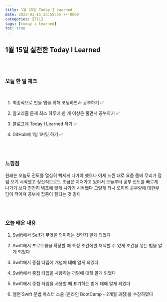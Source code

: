 ```yaml
---
title: 1월 15일 Today I Learned
date: 2023-01-15 23:55:55 +/-0000
categories: [TIL]
tags: [today i learned]
toc: true
---
```


## 1월 15일 실천한 Today I Learned

<br><br>



### 오늘 한 일 체크
<br>

1. 최종적으로 만들 앱을 위해 코딩하면서 공부하기 ✅

2. 알고리즘 문제 최소 하루에 한 개 이상은 풀면서 공부하기 ✅

3. 블로그에 Today I Learned 적기 ✅

4. GitHub에 1일 1커밋 하기 ✅

<br><br>

### 느낌점

원래는 오늘도 진도를 열심히 빡세게 나가야 했으나 어제 느낀 대로 요즘 몸에 무리가 점점 오기 시작했고 정신적으로도 조금은 지쳐가고 있어서 오늘부터 공부 진도를 빠르게 나가기 보다 천천히 템포에 맞게 나가기 시작했다 그렇게 되니 오히려 공부량에 대한부담이 적어져 공부에 집중이 잘되는 것 같다

<br><br>

### 오늘 배운 내용

1. Swift에서 Self가 무엇을 의미하는 것인지 알게 되었다

1. Swift에서 프로토콜을 확장할 때 특정 조건에만 채택할 수 있게 조건을 넣는 법을 알게 되었다

1. Swift에서 중첩 타입에 개념에 대해 알게 되었다

1. Swift에서 중첩 타입을 사용하는 까닭에 대해 알게 되었다

1. Swift에서 중첩 타입을 사용할 때 표기하는 법에 대해 알게 되었다

1. 앨런 Swift 문법 마스터 스쿨 (온라인 BootCamp - 2개월 과정)를 수강하였다